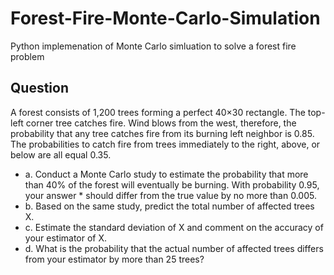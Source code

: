 # Forest-Fire-Monte-Carlo-Simulation
Python implemenation of Monte Carlo simluation to solve a forest fire problem


## Question

A forest consists of 1,200 trees forming a perfect 40×30 rectangle. The top-left corner tree catches fire. Wind blows from the west, therefore, the probability that any tree catches fire from its burning left neighbor is 0.85. The probabilities to catch fire from trees immediately to the right, above, or below are all equal 0.35.
* a. Conduct a Monte Carlo study to estimate the probability that more than 40% of the forest will eventually be burning. With probability 0.95, your answer * should differ from the true value by no more than 0.005.
* b. Based on the same study, predict the total number of affected trees X.
* c. Estimate the standard deviation of X and comment on the accuracy of your estimator of X.
* d. What is the probability that the actual number of affected trees differs from your estimator by more than 25 trees?
